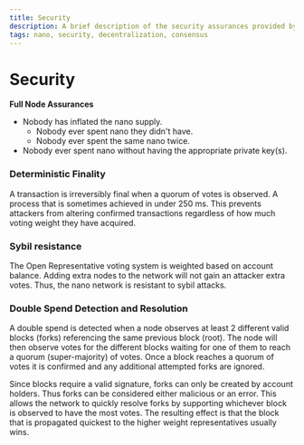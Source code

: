 ```yaml
---
title: Security
description: A brief description of the security assurances provided by the nano network
tags: nano, security, decentralization, consensus
---
```


# Security

**Full Node Assurances**

- Nobody has inflated the nano supply.
  - Nobody ever spent nano they didn't have.
  - Nobody ever spent the same nano twice.
- Nobody ever spent nano without having the appropriate private key(s).

### Deterministic Finality

A transaction is irreversibly final when a quorum of votes is observed. A process that is sometimes achieved in under 250 ms. This prevents attackers from altering confirmed transactions regardless of how much voting weight they have acquired.

### Sybil resistance

The Open Representative voting system is weighted based on account balance. Adding extra nodes to the network will not gain an attacker extra votes. Thus, the nano network is resistant to sybil attacks.

### Double Spend Detection and Resolution

A double spend is detected when a node observes at least 2 different valid blocks (forks) referencing the same previous block (root). The node will then observe votes for the different blocks waiting for one of them to reach a quorum (super-majority) of votes. Once a block reaches a quorum of votes it is confirmed and any additional attempted forks are ignored.

Since blocks require a valid signature, forks can only be created by account holders. Thus forks can be considered either malicious or an error. This allows the network to quickly resolve forks by supporting whichever block is observed to have the most votes. The resulting effect is that the block that is propagated quickest to the higher weight representatives usually wins.
